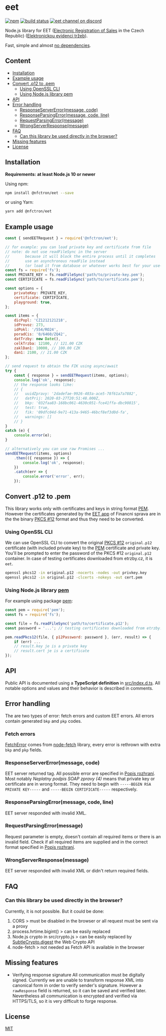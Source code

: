 # eet

[![npm](https://img.shields.io/npm/v/@nfctron/eet.svg)](https://www.npmjs.com/package/@nfctron/eet)
[![build status](https://img.shields.io/github/workflow/status/NFCtron/eet/CI?logo=github)](https://github.com/NFCtron/eet/actions?query=workflow%3ACI)
[![eet channel on discord](https://img.shields.io/badge/discord-join%20chat-61dafb.svg?logo=discord&logoColor=white)](https://discord.gg/bg3yazg)

Node.js library for EET ([Electronic Registration of Sales](http://www.etrzby.cz/assets/cs/prilohy/EET_popis_rozhrani_v3.1.1_EN.pdf) in the Czech Republic) ([Elektronickou evidenci tržeb](http://www.etrzby.cz/cs/technicka-specifikace)).

Fast, simple and almost [no dependencies](http://npm.broofa.com/?q=@nfctron/eet).

## Content

<!-- START doctoc generated TOC please keep comment here to allow auto update -->
<!-- DON'T EDIT THIS SECTION, INSTEAD RE-RUN doctoc TO UPDATE -->


- [Installation](#installation)
- [Example usage](#example-usage)
- [Convert .p12 to .pem](#convert-p12-to-pem)
  - [Using OpenSSL CLI](#using-openssl-cli)
  - [Using Node.js library pem](#using-nodejs-library-pem)
- [API](#api)
- [Error handling](#error-handling)
  - [ResponseServerError(message, code)](#responseservererrormessage-code)
  - [ResponseParsingError(message, code, line)](#responseparsingerrormessage-code-line)
  - [RequestParsingError(message)](#requestparsingerrormessage)
  - [WrongServerResponse(message)](#wrongserverresponsemessage)
- [FAQ](#faq)
  - [Can this library be used directly in the browser?](#can-this-library-be-used-directly-in-the-browser)
- [Missing features](#missing-features)
- [License](#license)

<!-- END doctoc generated TOC please keep comment here to allow auto update -->


## Installation 

**Requirements:** **at least Node.js 10 or newer**

Using npm:

```bash
npm install @nfctron/eet --save
```

or using Yarn:

```bash
yarn add @nfctron/eet
```


## Example usage

```javascript
const { sendEETRequest } = require('@nfctron/eet');

// for example: you can load private key and certificate from file
// note: do not use readFileSync in the server
//       because it will block the entire process until it completes
//       use an asynchronous readFile instead
//       (or load it from database or whatever works best for your use-case)
const fs = require('fs');
const PRIVATE_KEY = fs.readFileSync('path/to/private-key.pem');
const CERTIFICATE = fs.readFileSync('path/to/certificate.pem');

const options = {
	privateKey: PRIVATE_KEY,
	certificate: CERTIFICATE,
	playground: true,
};

const items = {
	dicPopl: 'CZ1212121218',
	idProvoz: 273,
	idPokl: '/554/RO24',
	poradCis: '0/6460/ZQ42',
	datTrzby: new Date(),
	celkTrzba: 12100, // 121.00 CZK
	zaklDan1: 10000, // 100.00 CZK
	dan1: 2100, // 21.00 CZK
};

// send request to obtain the FIK using async/await
try {
	const { response } = sendEETRequest(items, options);
	console.log('ok', response);
	// the response looks like:
	// {
	//   uuidZpravy: '2dadefae-9926-403a-ace5-78f61a7a7882',
	//   datPrij: 2020-03-27T20:51:48.000Z,
	//   bkp: '032faa83-168bc061-4630c051-fce41ffa-dbc90815',
	//   test: true,
	//   fik: '09dfc04d-9e71-413a-9465-46bcf8ef3d0d-fa',
	//   warnings: []
	// }
}
catch (e) {
	console.error(e);
}

// alternatively you can use raw Promises ...
sendEETRequest(items, options)
	.then(({ response }) => {
		console.log('ok', response);
	})
	.catch(err => {
		console.error('error', err);
	});
```


## Convert .p12 to .pem

This library works only with certificates and keys in string format [PEM](https://en.wikipedia.org/wiki/Privacy-Enhanced_Mail).
However the certificates generated by the [EET app](http://adisspr.mfcr.cz/adistc/adis/idpr_pub/eet/eet_sluzby.faces)
of Financni sprava are in the the binary [PKCS #12](https://en.wikipedia.org/wiki/PKCS_12) format
and thus they need to be converted.


### Using OpenSSL CLI

We can use OpenSSL CLI to convert the original [PKCS #12](https://en.wikipedia.org/wiki/PKCS_12) `original.p12`
certificate (with included private key) to the [PEM](https://en.wikipedia.org/wiki/Privacy-Enhanced_Mail)
certificate and private key. You'll be prompted to enter the password of the PKCS #12 `original.p12` container.
In case of testing certificates downloaded from etrzby.cz, it is `eet`.

```bash
openssl pkcs12 -in original.p12 -nocerts -nodes -out privkey.key
openssl pkcs12 -in original.p12 -clcerts -nokeys -out cert.pem
```


### Using Node.js library [pem](https://github.com/andris9/pem)

For example using package [pem](https://github.com/andris9/pem):

```javascript
const pem = require('pem');
const fs = require('fs');

const file = fs.readFileSync('path/to/certificate.p12');
const password = '...'; // testing certificates downloaded from etrzby.cz have password 'eet'

pem.readPkcs12(file, { p12Password: password }, (err, result) => {
	if (err) ...
	// result.key je is a private key
	// result.cert je is a certificate
});
```


## API

Public API is documented using a **TypeScript definition** in [src/index.d.ts](/src/index.d.ts).
All notable options and values and their behavior is described in comments.


## Error handling

The are two types of error: fetch errors and custom EET errors. All errors contain generated `bkp` and `pkp` codes.

### Fetch errors

[FetchError](https://github.com/node-fetch/node-fetch/blob/master/docs/ERROR-HANDLING.md) comes from [node-fetch](https://github.com/node-fetch/node-fetch) library, 
every error is rethrown with extra `bkp` and `pkp` fields.


### ResponseServerError(message, code)

EET server returned <Error> tag. All possible error are specified in [Popis rozhraní](https://www.etrzby.cz/assets/cs/prilohy/EET_popis_rozhrani_v3.1.1.pdf).
Most notably *Neplatny podpis SOAP zpravy (4)* means that private key or certificate are in wrong format.
They need to begin with `-----BEGIN RSA PRIVATE KEY-----` and `-----BEGIN CERTIFICATE-----` respectively.  

### ResponseParsingError(message, code, line)

EET server responded with invalid XML.

### RequestParsingError(message)

Request parameter is empty, doesn't contain all required items or there is an invalid field.
Check if all required items are supplied and in the correct format specified in [Popis rozhraní](https://www.etrzby.cz/assets/cs/prilohy/EET_popis_rozhrani_v3.1.1.pdf).

### WrongServerResponse(message)

EET server responded with invalid XML or didn't return required fields.


## FAQ

### Can this library be used directly in the browser?

Currently, it is not possible. But it could be done:
1. CORS > must be disabled in the browser or all request must be sent via a proxy
2. process.hrtime.bigint() > can be easily replaced
3. Node.js crypto in src/crypto.js > can be easily replaced by [SubtleCrypto.digest](https://developer.mozilla.org/en-US/docs/Web/API/SubtleCrypto/digest) the Web Crypto API
4. node-fetch > not needed as Fetch API is available in the browser


## Missing features

* Verifying response signature
All communication must be digitally signed. Currently we are unable to transform response XML into canonical form 
in order to verify sender's signature. However a `rawResponse` field is returned, so it can be saved and verified later.
Nevertheless all communication is encrypted and verified via HTTPS/TLS, so it is very difficult to forge response.


## License

[MIT](/LICENSE.md)

